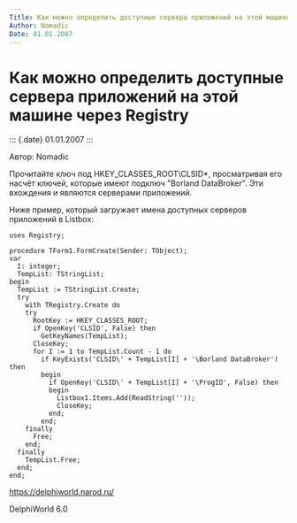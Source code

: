 ```yaml
---
Title: Как можно определить доступные сервера приложений на этой машине через Registry
Author: Nomadic
Date: 01.01.2007
---
```



Как можно определить доступные сервера приложений на этой машине через Registry
===============================================================================

::: {.date}
01.01.2007
:::

Автор: Nomadic

Прочитайте ключ под HKEY_CLASSES_ROOT\CLSID\*, просматривая его
насчёт ключей, которые имеют подключ \"Borland DataBroker\". Эти
вхождения и являются серверами приложений.

Ниже пример, который загружает имена доступных серверов приложений в
Listbox:

    uses Registry;
     
    procedure TForm1.FormCreate(Sender: TObject);
    var
      I: integer;
      TempList: TStringList;
    begin
      TempList := TStringList.Create;
      try
        with TRegistry.Create do
        try
          RootKey := HKEY_CLASSES_ROOT;
          if OpenKey('CLSID', False) then
            GetKeyNames(TempList);
          CloseKey;
          for I := 1 to TempList.Count - 1 do
            if KeyExists('CLSID\' + TempList[I] + '\Borland DataBroker') then
            begin
              if OpenKey('CLSID\' + TempList[I] + '\ProgID', False) then
              begin
                Listbox1.Items.Add(ReadString(''));
                CloseKey;
              end;
            end;
        finally
          Free;
        end;
      finally
        TempList.Free;
      end;
    end;

<https://delphiworld.narod.ru/>

DelphiWorld 6.0
